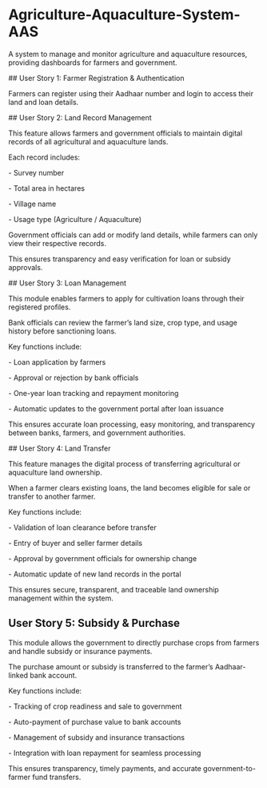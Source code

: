 # Agriculture-Aquaculture-System-AAS

A system to manage and monitor agriculture and aquaculture resources, providing dashboards for farmers and government.



\## User Story 1: Farmer Registration \& Authentication

Farmers can register using their Aadhaar number and login to access their land and loan details.



\## User Story 2: Land Record Management

This feature allows farmers and government officials to maintain digital records of all agricultural and aquaculture lands.

Each record includes:

\- Survey number

\- Total area in hectares

\- Village name

\- Usage type (Agriculture / Aquaculture)

Government officials can add or modify land details, while farmers can only view their respective records.

This ensures transparency and easy verification for loan or subsidy approvals.



\## User Story 3: Loan Management

This module enables farmers to apply for cultivation loans through their registered profiles.

Bank officials can review the farmer’s land size, crop type, and usage history before sanctioning loans.



Key functions include:

\- Loan application by farmers

\- Approval or rejection by bank officials

\- One-year loan tracking and repayment monitoring

\- Automatic updates to the government portal after loan issuance



This ensures accurate loan processing, easy monitoring, and transparency between banks, farmers, and government authorities.



\## User Story 4: Land Transfer

This feature manages the digital process of transferring agricultural or aquaculture land ownership.

When a farmer clears existing loans, the land becomes eligible for sale or transfer to another farmer.



Key functions include:

\- Validation of loan clearance before transfer

\- Entry of buyer and seller farmer details

\- Approval by government officials for ownership change

\- Automatic update of new land records in the portal



This ensures secure, transparent, and traceable land ownership management within the system.

## User Story 5: Subsidy \& Purchase

This module allows the government to directly purchase crops from farmers and handle subsidy or insurance payments.  

The purchase amount or subsidy is transferred to the farmer’s Aadhaar-linked bank account.



Key functions include:

\- Tracking of crop readiness and sale to government  

\- Auto-payment of purchase value to bank accounts  

\- Management of subsidy and insurance transactions  

\- Integration with loan repayment for seamless processing  



This ensures transparency, timely payments, and accurate government-to-farmer fund transfers.



